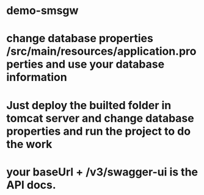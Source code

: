 # demo-smsgw

# change database properties /src/main/resources/application.properties and use your database information

# Just deploy the builted folder in tomcat server and change database properties and run the project to do the work

# your baseUrl + /v3/swagger-ui is the API docs.
